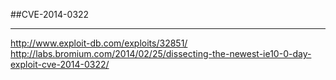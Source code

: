 ##CVE-2014-0322
__________________
http://www.exploit-db.com/exploits/32851/
http://labs.bromium.com/2014/02/25/dissecting-the-newest-ie10-0-day-exploit-cve-2014-0322/
